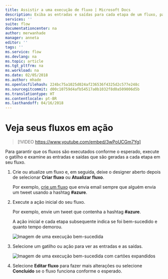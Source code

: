 ```yaml
---
title: Assistir a uma execução de fluxo | Microsoft Docs
description: Exiba as entradas e saídas para cada etapa de um fluxo, para verificar se ele se comporta conforme o esperado.
services: ''
suite: flow
documentationcenter: na
author: merwanhade
manager: anneta
editor: ''
tags: ''
ms.service: flow
ms.devlang: na
ms.topic: article
ms.tgt_pltfrm: na
ms.workload: na
ms.date: 02/05/2018
ms.author: mhade
ms.openlocfilehash: 224bc75a1025d024af236536f4325d2c577e248c
ms.sourcegitcommit: d00c10759d4afb54517a0b1032f8d0a509006d5b
ms.translationtype: HT
ms.contentlocale: pt-BR
ms.lasthandoff: 04/16/2018
---
```

# <a name="watch-your-flows-in-action"></a>Veja seus fluxos em ação

>[!VIDEO https://www.youtube.com/embed/3wPoUCGm7Yg]

Para garantir que os fluxos são executados conforme o esperado, execute o gatilho e examine as entradas e saídas que são geradas a cada etapa em seu fluxo.

1. Crie ou atualize um fluxo e, em seguida, deixe o designer aberto depois de selecionar **Criar fluxo** ou **Atualizar fluxo**.

     Por exemplo, [crie um fluxo](get-started-logic-flow.md) que envia email sempre que alguém envia um tweet usando a hashtag **#azure**.
1. Execute a ação inicial do seu fluxo.

    Por exemplo, envie um tweet que contenha a hashtag **#azure**.

    A ação inicial e cada etapa subsequente indica se foi bem-sucedido e quanto tempo demorou.

    ![Imagem de uma execução bem-sucedida](./media/see-a-flow-run/successful-flow-run.png)
1. Selecione um gatilho ou ação para ver as entradas e as saídas.

    ![Imagem de uma execução bem-sucedida com cartões expandidos](./media/see-a-flow-run/successful-flow-expanded-cards.png)
1. Selecione **Editar fluxo** para fazer mais alterações ou selecione **Concluído** se o fluxo funciona conforme o esperado.
